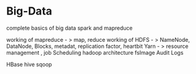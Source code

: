 # Big-Data
complete basics of big data
spark and mapreduce

working of mapreduce - > map, reduce
working of HDFS - > NameNode,  DataNode, Blocks, metadat, replication factor, heartbit
Yarn - > resource management , job Scheduling
hadoop architecture
fsImage
Audit Logs

HBase
hive
sqoop

